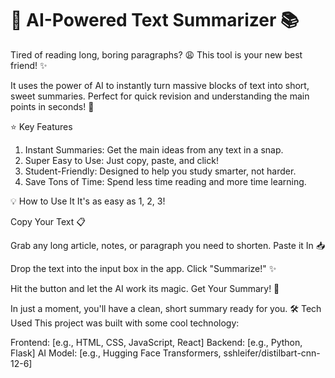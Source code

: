 # 🤖 AI-Powered Text Summarizer 📚

Tired of reading long, boring paragraphs? 😩 This tool is your new best friend! ✨

It uses the power of AI to instantly turn massive blocks of text into short, sweet summaries. Perfect for quick revision and understanding the main points in seconds! 🚀

⭐ Key Features
1) Instant Summaries: Get the main ideas from any text in a snap.
2) Super Easy to Use: Just copy, paste, and click!
3) Student-Friendly: Designed to help you study smarter, not harder.
4) Save Tons of Time: Spend less time reading and more time learning.

💡 How to Use It
It's as easy as 1, 2, 3!

Copy Your Text 📋

Grab any long article, notes, or paragraph you need to shorten.
Paste it In 📥

Drop the text into the input box in the app.
Click "Summarize!" ✨

Hit the button and let the AI work its magic.
Get Your Summary! 🧠

In just a moment, you'll have a clean, short summary ready for you.
🛠️ Tech Used
This project was built with some cool technology:

Frontend: [e.g., HTML, CSS, JavaScript, React]
Backend: [e.g., Python, Flask]
AI Model: [e.g., Hugging Face Transformers, sshleifer/distilbart-cnn-12-6]
